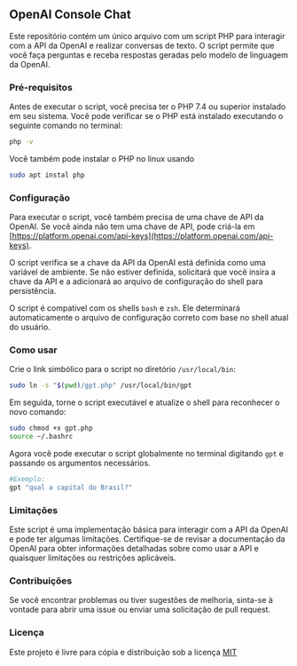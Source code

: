 ## OpenAI Console Chat

Este repositório contém um único arquivo com um script PHP para interagir com a API da OpenAI e realizar conversas de texto. O script permite que você faça perguntas e receba respostas geradas pelo modelo de linguagem da OpenAI.

### Pré-requisitos

Antes de executar o script, você precisa ter o PHP 7.4 ou superior instalado em seu sistema. Você pode verificar se o PHP está instalado executando o seguinte comando no terminal:
```bash
php -v
```

Você também pode instalar o PHP no linux usando 
```bash
sudo apt instal php
```

### Configuração
Para executar o script, você também precisa de uma chave de API da OpenAI. Se você ainda não tem uma chave de API, pode criá-la em [https://platform.openai.com/api-keys](https://platform.openai.com/api-keys).

O script verifica se a chave da API da OpenAI está definida como uma variável de ambiente. Se não estiver definida, solicitará que você insira a chave da API e a adicionará ao arquivo de configuração do shell para persistência.

O script é compatível com os shells `bash` e `zsh`. Ele determinará automaticamente o arquivo de configuração correto com base no shell atual do usuário.

### Como usar

Crie o link simbólico para o script no diretório `/usr/local/bin`:
```bash
sudo ln -s "$(pwd)/gpt.php" /usr/local/bin/gpt
```

Em seguida, torne o script executável e atualize o shell para reconhecer o novo comando:
```bash
sudo chmod +x gpt.php
source ~/.bashrc
```

Agora você pode executar o script globalmente no terminal digitando `gpt` e passando os argumentos necessários.
```bash
#Exemplo:
gpt "qual a capital do Brasil?"
```

### Limitações

Este script é uma implementação básica para interagir com a API da OpenAI e pode ter algumas limitações. Certifique-se de revisar a documentação da OpenAI para obter informações detalhadas sobre como usar a API e quaisquer limitações ou restrições aplicáveis.

### Contribuições

Se você encontrar problemas ou tiver sugestões de melhoria, sinta-se à vontade para abrir uma issue ou enviar uma solicitação de pull request.

### Licença

Este projeto é livre para cópia e distribuição sob a licença [MIT](LICENSE)
